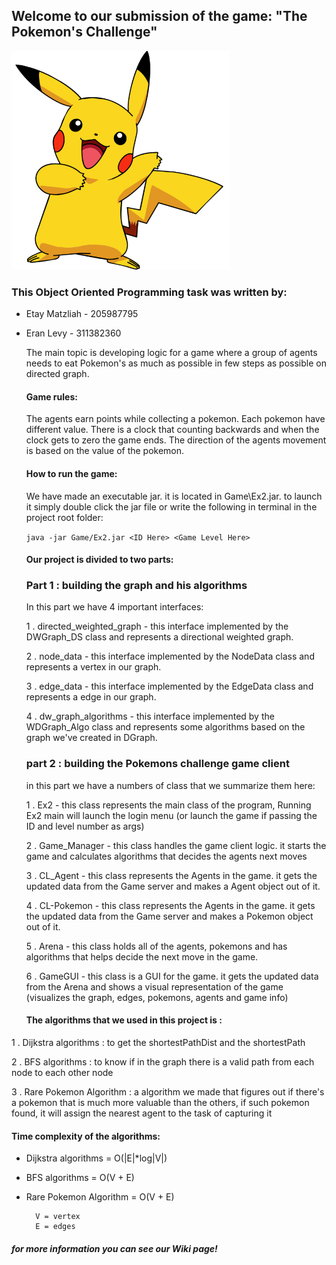 ## Welcome to our submission of the game: "The Pokemon's Challenge"

<img src="src/gameClient/pic/pikachu.png" width="350"> 

### This Object Oriented Programming task was written by:

* Etay Matzliah - 205987795
* Eran Levy - 311382360
    
    The main topic is developing logic for a game where a group of agents needs to eat Pokemon's as much as possible in few steps as possible on directed graph.
    
    #### Game rules:
    The agents earn points while collecting a pokemon. Each pokemon have different value.
    There is a clock that counting backwards and when the clock gets to zero the game ends.
    The direction of the agents movement is based on the value of the pokemon.
    #### How to run the game:
    We have made an executable jar. it is located in Game\Ex2.jar.
    to launch it simply double click the jar file or write the following in terminal in the project root folder:
  
    `java -jar Game/Ex2.jar <ID Here> <Game Level Here>`
  
    #### Our project is divided to two parts:
    
    ### Part 1 : building the graph and his algorithms 
    
    In this part we have 4 important interfaces:
    
  1 . directed_weighted_graph - this interface implemented by the DWGraph_DS class and represents a directional weighted graph.
  
  2 . node_data - this interface implemented by the NodeData class and represents a vertex in our graph.
  
  3 . edge_data - this interface implemented by the EdgeData class and represents a edge in our graph.
  
  4 . dw_graph_algorithms - this interface implemented by the WDGraph_Algo class and represents some algorithms based on the graph we've created in DGraph.

   ### part 2 : building the Pokemons challenge game client
   
   in this part we have a numbers of class that we summarize them here:
   
  1 . Ex2 - this class represents the main class of the program, Running Ex2 main will launch the login menu (or launch the game if passing the ID and level number as args) 
  
  2 . Game_Manager - this class handles the game client logic. it starts the game and calculates algorithms that decides the agents next moves
  
  3 . CL_Agent - this class represents the Agents in the game. it gets the updated data from the Game server and makes a Agent object out of it.
  
  4 . CL-Pokemon - this class represents the Agents in the game. it gets the updated data from the Game server and makes a Pokemon object out of it. 
  
  5 . Arena - this class holds all of the agents, pokemons and has algorithms that helps decide the next move in the game.
  
  6 . GameGUI - this class is a GUI for the game. it gets the updated data from the Arena and shows a visual representation of the game (visualizes the graph, edges, pokemons, agents and game info)
  
  
  
  #### The algorithms that we used in this project is : 
  
1 . Dijkstra algorithms : to get the shortestPathDist and the shortestPath

2 . BFS algorithms : to know if in the graph there is a valid path from each node to each other node

3 . Rare Pokemon Algorithm : a algorithm we made that figures out if there's a pokemon that is much more valuable than the others, if such pokemon found, it will assign the nearest agent to the task of capturing it
   
  #### Time complexity of the algorithms:
	
- Dijkstra algorithms = O(|E|*log|V|)
- BFS algorithms = O(V + E)
- Rare Pokemon Algorithm = O(V + E)

		V = vertex
		E = edges
 

##### for more information you can see our Wiki page!

